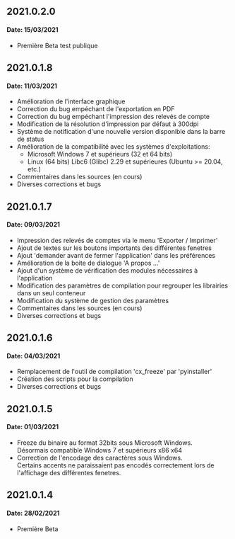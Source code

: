 ## 2021.0.2.0
#### Date: 15/03/2021

- Première Beta test publique


## 2021.0.1.8
#### Date: 11/03/2021

- Amélioration de l'interface graphique
- Correction du bug empéchant de l'exportation en PDF
- Correction du bug empéchant l'impression des relevés de compte
- Modification de la résolution d'impression par défaut à 300dpi
- Système de notification d'une nouvelle version disponible dans la barre de status
- Amélioration de la compatibilité avec les systèmes d'exploitations:
    + Microsoft Windows 7 et supérieurs (32 et 64 bits)
    + Linux (64 bits) Libc6 (Glibc) 2.29 et supérieures (Ubuntu >= 20.04, etc.)
- Commentaires dans les sources (en cours)
- Diverses corrections et bugs


## 2021.0.1.7
#### Date: 09/03/2021

- Impression des relevés de comptes via le menu 'Exporter / Imprimer'
- Ajout de textes sur les boutons importants des différentes fenetres
- Ajout 'demander avant de fermer l'application' dans les préférences
- Amélioration de la boite de dialogue 'A propos ...'
- Ajout d'un système de vérification des modules nécessaires à l'application
- Modification des paramètres de compilation pour regrouper les librairies dans un seul conteneur
- Modification du système de gestion des paramètres
- Commentaires dans les sources (en cours)
- Diverses corrections et bugs


## 2021.0.1.6
#### Date: 04/03/2021

- Remplacement de l'outil de compilation 'cx_freeze' par 'pyinstaller'
- Création des scripts pour la compilation
- Diverses corrections et bugs


## 2021.0.1.5
#### Date: 01/03/2021

- Freeze du binaire au format 32bits sous Microsoft Windows.<br/>Désormais compatible Windows 7 et supérieurs x86 x64
- Correction de l'encodage des caractères sous Windows.<br />Certains accents ne paraissaient pas encodés correctement lors de l'affichage des différentes fenetres.


## 2021.0.1.4
#### Date: 28/02/2021

- Première Beta
